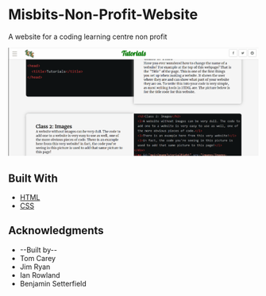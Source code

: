 # Misbits-Non-Profit-Website  
A website for a coding learning centre non profit

![](lclc.gif)  

## Built With

* [HTML](https://en.wikipedia.org/wiki/HTML)    
* [CSS](https://en.wikipedia.org/wiki/Cascading_Style_Sheets)  




## Acknowledgments

* --Built by--  
* Tom Carey
* Jim Ryan  
* Ian Rowland  
* Benjamin Setterfield  
 

